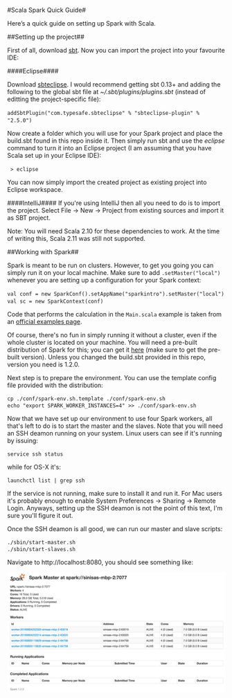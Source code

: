 #Scala Spark Quick Guide#

Here’s a quick guide on setting up Spark with Scala.

##Setting up the project##

First of all, download [sbt](https://github.com/sbt/sbt). Now you can import the project into your favourite IDE:

####Eclipse####

Download [sbteclipse](https://github.com/typesafehub/sbteclipse). I would recommend getting sbt 0.13+ and adding the following to the global sbt file at *~/.sbt/plugins/plugins.sbt* (instead of editting the project-specific file): 

`addSbtPlugin("com.typesafe.sbteclipse" % "sbteclipse-plugin" % "2.5.0")`

Now create a folder which you will use for your Spark project and place the build.sbt found in this repo inside it. Then simply run sbt and use the *eclipse* command to turn it into an Eclipse project (I am assuming that you have Scala set up in your Eclipse IDE):

` > eclipse`

You can now simply import the created project as existing project into Eclipse workspace.

####IntelliJ####
If you're using IntelliJ then all you need to do is to import the project. Select File -> New -> Project from existing sources and import it as SBT project.

Note: You will need Scala 2.10 for these dependencies to work. At the time of writing this, Scala 2.11 was still not supported.

##Working with Spark##

Spark is meant to be run on clusters. However, to get you going you can simply run it on your local machine. Make sure to add `.setMaster("local")` whenever you are setting up a configuration for your Spark context:  

`val conf = new SparkConf().setAppName("sparkintro").setMaster("local")`  
`val sc = new SparkContext(conf)`  

Code that performs the calculation in the `Main.scala` example is taken from an [official examples page](https://spark.apache.org/examples.html).

Of course, there's no fun in simply running it without a cluster, even if the whole cluster is located on your machine. You will need a pre-built distribution of Spark for this; you can get it [here](http://spark.apache.org/downloads.html) (make sure to get the pre-built version). Unless you changed the build.sbt provided in this repo, version you need is 1.2.0.
  
Next step is to prepare the environment. You can use the template config file provided with the distribution:

    cp ./conf/spark-env.sh.template ./conf/spark-env.sh 
    echo "export SPARK_WORKER_INSTANCES=4" >> ./conf/spark-env.sh
  
Now that we have set up our environment to use four Spark workers, all that's left to do is to start the master and the slaves. Note that you will need an SSH deamon running on your system. Linux users can see if it's running by issuing:

    service ssh status
    
while for OS-X it's:

    launchctl list | grep ssh
    
If the service is not running, make sure to install it and run it. For Mac users it's probably enough to enable System Preferences -> Sharing -> Remote Login. Anyways, setting up the SSH deamon is not the point of this text, I'm sure you'll figure it out.

Once the SSH deamon is all good, we can run our master and slave scripts:

    ./sbin/start-master.sh
    ./sbin/start-slaves.sh
    
Navigate to http://localhost:8080, you should see something like:

![Screenshot](./images/screenshot.png)

